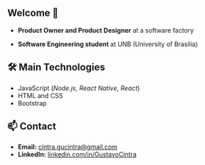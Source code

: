 ## Welcome 🌟

- **Product Owner and Product Designer** at a software factory

- **Software Engineering student** at UNB (University of Brasilia)

## 🛠️ Main Technologies

- JavaScript (*Node.js*, *React Native*, *React*)
- HTML and CSS
- Bootstrap

## 📫 Contact

- **Email:** [cintra.gucintra@gmail.com](mailto:cintra.gucintra@gmail.com)
- **LinkedIn:** [linkedin.com/in/GustavoCintra](https://www.linkedin.com/in/gustavo-cintra-5aa155269/)

<!---
gccintra/gccintra is a ✨ special ✨ repository because its `README.md` (this file) appears on your GitHub profile.
You can click the Preview link to take a look at your changes.
--->
